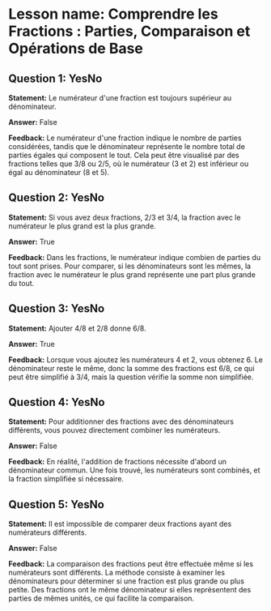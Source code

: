 # Lesson name: Comprendre les Fractions : Parties, Comparaison et Opérations de Base

## Question 1: YesNo

**Statement:** Le numérateur d'une fraction est toujours supérieur au dénominateur.

**Answer:** False

**Feedback:**
Le numérateur d'une fraction indique le nombre de parties considérées, tandis que le dénominateur représente le nombre total de parties égales qui composent le tout. Cela peut être visualisé par des fractions telles que 3/8 ou 2/5, où le numérateur (3 et 2) est inférieur ou égal au dénominateur (8 et 5).


## Question 2: YesNo

**Statement:** Si vous avez deux fractions, 2/3 et 3/4, la fraction avec le numérateur le plus grand est la plus grande.

**Answer:** True

**Feedback:**
Dans les fractions, le numérateur indique combien de parties du tout sont prises. Pour comparer, si les dénominateurs sont les mêmes, la fraction avec le numérateur le plus grand représente une part plus grande du tout.


## Question 3: YesNo

**Statement:** Ajouter 4/8 et 2/8 donne 6/8.

**Answer:** True

**Feedback:**
Lorsque vous ajoutez les numérateurs 4 et 2, vous obtenez 6. Le dénominateur reste le même, donc la somme des fractions est 6/8, ce qui peut être simplifié à 3/4, mais la question vérifie la somme non simplifiée.


## Question 4: YesNo

**Statement:** Pour additionner des fractions avec des dénominateurs différents, vous pouvez directement combiner les numérateurs.

**Answer:** False

**Feedback:**
En réalité, l'addition de fractions nécessite d'abord un dénominateur commun. Une fois trouvé, les numérateurs sont combinés, et la fraction simplifiée si nécessaire.


## Question 5: YesNo

**Statement:** Il est impossible de comparer deux fractions ayant des numérateurs différents.

**Answer:** False

**Feedback:**
La comparaison des fractions peut être effectuée même si les numérateurs sont différents. La méthode consiste à examiner les dénominateurs pour déterminer si une fraction est plus grande ou plus petite. Des fractions ont le même dénominateur si elles représentent des parties de mêmes unités, ce qui facilite la comparaison.


